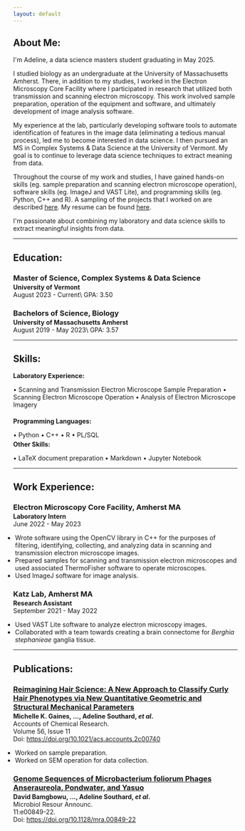 ```yaml
---
layout: default
---
```


## About Me:

I'm Adeline, a data science masters student graduating in May 2025.

I studied biology as an undergraduate at the University of Massachusetts Amherst. There, in addition to my studies, I worked in the Electron Microscopy Core Facility where I participated in research that utilized both transmission and scanning electron microscopy. This work involved sample preparation, operation of the equipment and software, and ultimately development of image analysis software.

My experience at the lab, particularly developing software tools to automate identification of features in the image data (eliminating a tedious manual process), led me to become interested in data science. I then pursued an MS in Complex Systems & Data Science at the University of Vermont. My goal is to continue to leverage data science techniques to extract meaning from data.

Throughout the course of my work and studies, I have gained hands-on skills (eg. sample preparation and scanning electron microscope operation), software skills (eg. ImageJ and VAST Lite), and programming skills (eg. Python, C++ and R). A sampling of the projects that I worked on are described [here](./projects). My resume can be found [here](https://github.com/atsout/MyProjects/blob/main/resume.pdf).

I'm passionate about combining my laboratory and data science skills to extract meaningful insights from data.

---

## Education:

<h3 style="margin-bottom:2px;">Master of Science, Complex Systems & Data Science</h3>
<h4 style="margin:0;">University of Vermont</h4>
August 2023 - Current\
GPA: 3.50

<h3 style="margin-bottom:2px;">Bachelors of Science, Biology</h3>
<h4 style="margin:0;">University of Massachusetts Amherst</h4>
August 2019 - May 2023\
GPA: 3.57

---

## Skills:

<h4 style="margin-bottom:2px; margin-top:2px;">Laboratory Experience:</h4>
<p style="margin-bottom:4px;">&#x2022; Scanning and Transmission Electron Microscope Sample Preparation &#x2022; Scanning Electron Microscope Operation &#x2022; Analysis of Electron Microscope Imagery</p>

<h4 style="margin-bottom:2px;">Programming Languages:</h4>
<p style="margin-bottom:4px;">&#x2022; Python &#x2022; C++ &#x2022; R &#x2022; PL/SQL</p>

<h4 style="margin-bottom:2px; margin-top:2px;">Other Skills:</h4>
<p style="margin-bottom:4px;">&#x2022; LaTeX document preparation &#x2022; Markdown &#x2022; Jupyter Notebook</p>

---

## Work Experience:

<h3 style="margin-bottom:2px;">Electron Microscopy Core Facility, Amherst MA</h3>
<p style="margin:0;"><b>Laboratory Intern</b><br>
June 2022 - May 2023</p>
<ul style="margin-left: -1.4em;">
  <li>Wrote software using the OpenCV library in C++ for the purposes of filtering, identifying, collecting, and analyzing data in scanning and transmission electron microscope images.</li>
  <li>Prepared samples for scanning and transmission electron microscopes and used associated ThermoFisher software to operate microscopes.</li>
  <li>Used ImageJ software for image analysis.</li>
</ul>

<h3 style="margin-bottom:2px;">Katz Lab, Amherst MA</h3>
<p style="margin:0;"><b>Research Assistant</b><br>
September 2021 - May 2022</p>
<ul style="margin-left: -1.4em;">
  <li>Used VAST Lite software to analyze electron microscopy images.</li>
  <li>Collaborated with a team towards creating a brain connectome for <i>Berghia stephanieae</i> ganglia tissue.</li>
</ul>

---

## Publications:

<h3 style="margin-bottom:2px; color:var(--clr-a-text);"><a href="https://pubs.acs.org/doi/10.1021/acs.accounts.2c00740">Reimagining Hair Science: A New Approach to Classify Curly Hair Phenotypes via New Quantitative Geometric and Structural Mechanical Parameters</a></h3>
<p style="margin:0;"><b>Michelle K. Gaines, ..., Adeline Southard, <i>et al</i>.</b><br>
Accounts of Chemical Research.<br>
Volume 56, Issue 11<br>
Doi: <a href="https://doi.org/10.1021/acs.accounts.2c00740">https://doi.org/10.1021/acs.accounts.2c00740</a></p>
<ul style="margin-left: -1.4em;">
  <li>Worked on sample preparation.</li>
  <li>Worked on SEM operation for data collection.</li>
</ul>

<h3 style="margin-bottom:2px; color:var(--clr-a-text);"><a href="https://journals.asm.org/doi/10.1128/mra.00849-22">Genome Sequences of Microbacterium foliorum Phages Anseraureola, Pondwater, and Yasuo</a></h3>
<p style="margin:0;"><b>David Bamgbowu, ..., Adeline Southard, <i>et al</i>.</b><br>
Microbiol Resour Announc.<br>
11:e00849-22.<br>
Doi: <a href="https://doi.org/10.1128/mra.00849-22">https://doi.org/10.1128/mra.00849-22</a></p>
